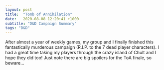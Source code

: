 ```yaml
---
layout: post
title:  "Tomb of Annihilation"
date:   2020-08-08 12:20:41 +1000
subtitle: "D&D Campaign Summary"
tags: "D&D"
---
```


After almost a year of weekly games, my group and I finally finished this fantastically murderous campaign (R.I.P. to the 7 dead player characters). I had a great time taking my players through the crazy island of Chult and I hope they did too! Just note there are big spoilers for the ToA finale, so beware...